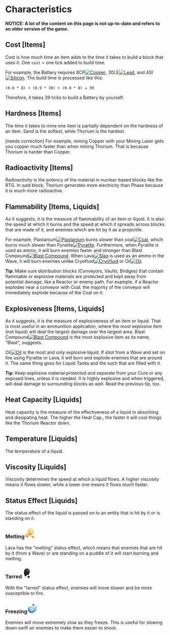 # Characteristics

**NOTICE: A lot of the content on this page is not up-to-date and refers to an older version of the game.**

## Cost [Items]

Cost is how much time an item adds to the time it takes to build a block that uses it. One `cost` = one tick added to build time.

For example, the Battery requires 8CP[![Copper](./images/item-copper-small.png)](./items/copper.md), 30LE[![Lead](./images/item-lead-small.png)](./items/lead.md), and 4SI[![Silicon](./images/item-silicon-small.png)](./items/silicon.md). The build time is processed like this:

`(0.6 * 8) + (0.9 * 30) + (0.9 * 8) = 39`

Therefore, it takes 39 ticks to build a Battery by yourself.

## Hardness [Items]

The time it takes to mine one item is partially dependent on the hardness of an item. Sand is the softest, while Thorium is the hardest. 

[needs correction] For example, mining Copper with your Mining Laser gets you copper much faster than when mining Thorium. That is because Thorium is harder than Copper. 

## Radioactivity [Items]

Radioactivity is the potency of the material in nuclear-based blocks like the RTG. In said block, Thorium generates more electricity than Phase because it is much more radioactive.

## Flammability [Items, Liquids]

As it suggests, it is the measure of flammability of an item or liquid. It is also the speed at which it burns and the speed at which it spreads across blocks that are made of it, and enemies which are hit by it as a projectile. 

For example, Plastanium[![Plastanium](./images/item-plastanium-small.png)](./items/plastanium.md) burns slower than coal[![Coal](./images/item-coal-small.png)](./items/coal.md), which burns much slower than Pyratite[![Pyratite](./images/item-pyratite-small.png)](./items/pyratite.md). Furthermore, when Pyratite is used as ammo, it will burn enemies faster and stronger than Blast Compound[![Blast Compound](./images/item-blast-compound-small.png)](./items/blast-compound.md). When Lava[![Slag](./images/liquid-slag-small.png)](./liquids/slag.md) is used as an ammo in the Wave, it will burn enemies unlike Cryofluid[![Cryofluid](./images/liquid-cryofluid-small.png)](./liquids/cryofluid.md) or Oil[![Oil](./images/liquid-oil-small.png)](./liquids/oil.md).

**Tip:** Make sure distribution blocks (Conveyors, Vaults, Bridges) that contain flammable or explosive materials are protected and kept away from potential damage, like a Reactor or enemy path. For example, if a Reactor explodes near a conveyor with Coal, the majority of the conveyor will immediately explode because of the Coal on it.

## Explosiveness [Items, Liquids]

As it suggests, it is the measure of explosiveness of an item or liquid. That is most useful in an ammunition application, where the most explosive item (not liquid) will deal the largest damage over the largest area. Blast Compound[![Blast Compound](./images/item-blast-compound-small.png)](./items/blast-compound.md) is the most explosive item as its name, "Blast", suggests.

Oil[![Oil](./images/liquid-oil-small.png)](./liquids/oil.md) is the most and only explosive liquid. If shot from a Wave and set on fire using Pyratite or Lava, it will burn and explode enemies that are around it. The same thing goes for Liquid Tanks and the such that are filled with it.

**Tip:** Keep explosive material protected and separate from your Core or any exposed lines, unless it is needed. It is highly explosive and when triggered, will deal damage to surrounding blocks as well. Read the previous tip, too.

## Heat Capacity [Liquids]

Heat capacity is the measure of the effectiveness of a liquid in absorbing and dissipating heat. The higher the Heat Cap., the faster it will cool things like the Thorium Reactor down. 

## Temperature [Liquids]

The temperature of a liquid.

## Viscosity [Liquids]

Viscosity determines the speed at which a liquid flows. A higher viscosity means it flows slower, while a lower one means it flows much faster.

## Status Effect [Liquids]

The status effect of the liquid is passed on to an entity that is hit by it or is standing on it. 

### Melting![Slag](./images/liquid-slag.png)

Lava has the "melting" status effect, which means that enemies that are hit by it (from a Wave) or are standing on a puddle of it will start burning and melting. 

### Tarred![Oil](./images/liquid-oil.png)

With the "tarred" status effect, enemies will move slower and be more susceptible to fire.

### Freezing![Cryofluid](./images/liquid-cryofluid.png)

Enemies will move extremely slow as they freeze. This is useful for slowing down swift air enemies to make them easier to shoot. 
